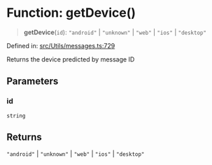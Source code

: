 # Function: getDevice()

> **getDevice**(`id`): `"android"` \| `"unknown"` \| `"web"` \| `"ios"` \| `"desktop"`

Defined in: [src/Utils/messages.ts:729](https://github.com/WhiskeySockets/Baileys/blob/2fdabb7f387029b680a2c5e056c7022c25b0f110/src/Utils/messages.ts#L729)

Returns the device predicted by message ID

## Parameters

### id

`string`

## Returns

`"android"` \| `"unknown"` \| `"web"` \| `"ios"` \| `"desktop"`
